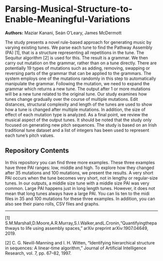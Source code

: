 # Parsing-Musical-Structure-to-Enable-Meaningful-Variations

**Authors:** Maziar Kanani, Seán O’Leary, James McDermott

The study presents a novel rule-based approach for generating music by varying existing tunes. We parse each tune to find the Pathway Assembly (PA) [1], that is a structure representing all repetitions in the tune. The Sequitur algorithm [2] is used for this. The result is a grammar. We then carry out mutation on the grammar, rather than on a tune directly. There are potentially 19 types of mutations such as adding, removing, swapping or reversing parts of the grammar that can be applied to the grammars. The system employs one of the mutations randomly in this step to automatically manipulate the grammar. Following the mutation, we need to expand the grammar which returns a new tune. The output after 1 or more mutations will be a new tune related to the original tune. Our study examines how tunes change gradually over the course of multiple mutations. Edit distances, structural complexity and length of the tunes are used to show how a tune is changed after multiple mutations. In addition, the size of effect of each mutation type is analyzed. As a final point, we review the musical aspect of the output tunes. It should be noted that the study only focused on generating new pitch sequences. The study is based on an Irish traditional tune dataset and a list of integers has been used to represent each tune’s pitch values.

## Repository Contents

In this repository you can find three more examples. These three examples have three PAI ranges: low, middle and high. To explore how they changed after 35 mutations and 100 mutations, we present the results. A very short PAI occurs when the tune becomes very short, not in lengthy or regular-size tunes. In our outputs, a middle size tune with a middle size PAI was very common. Large PAI happens just in long length tunes. However, it does not mean that long tunes always have a large PAI. You can lis ten to the midi files in 35 and 100 mutations for these three examples. In addition, you can also see their piano rolls, CSV files and graphs.


---------------------------------------------------------------------------------------------------------------------------------
[1] S.M.Marshall,D.Moore,A.R.Murray,S.I.Walker,andL.Cronin,“Quantifyingthepathways to life using assembly spaces,” arXiv preprint arXiv:1907.04649, 2019.

[2] C. G. Nevill-Manning and I. H. Witten, “Identifying hierarchical structure in sequences: A linear-time algorithm,” Journal of Artificial Intelligence Research, vol. 7, pp. 67–82, 1997.
